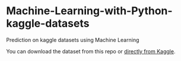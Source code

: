 # Machine-Learning-with-Python-kaggle-datasets

Prediction on kaggle datasets using Machine Learning

You can download the dataset from this repo or [directly from Kaggle](https://www.kaggle.com/pavansubhasht/ibm-hr-analytics-attrition-dataset).
